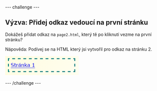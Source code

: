 --- challenge ---

## Výzva: Přidej odkaz vedoucí na první stránku

Dokážeš přidat odkaz na `page2.html`, který tě po kliknutí vezme na první stránku?

Nápověda: Podívej se na HTML který jsi vytvořil pro odkaz na stránku 2.

![snímek obrazovky](images/magazine-page1-link.png)

--- /challenge ---